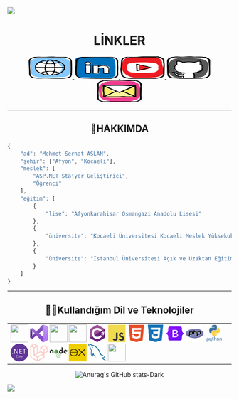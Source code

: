 <p>
    <img
        src="https://capsule-render.vercel.app/api?type=waving&height=200&color=gradient&text=Mehmet%20Serhat-nl-ASLAN&animation=twinkling&reversal=false%C2%A7ion=header&textBg=false&fontAlign=50&fontSize=40&fontColor=ffffff"></img>
</p>

<h1 align="center">
    LİNKLER
</h1>

<p align="center">
    <a href="https://benserhat.live/">
        <img height="50" width="100"
            src="./assets/1873909_world_social media_earth_website_world wide web_icon.svg" >
    </a>
    <a href="https://www.linkedin.com/in/mehmet-serhat-aslan-58272b28a/">
        <img height="50" width="100" src="./assets/1727490_linkedin_social media_job_network_icon.svg" >
    </a>
    <a href="https://www.youtube.com/@metamsa">
        <img height="50" width="100" src="./assets/1543314_network_youtube_social media_icon.svg" >
    </a>
    <a href="https://github.com/MetaMsa">
        <img height="50" width="100" src="./assets/1872635_social media_software_github_open source_developer_icon.svg" >
    </a>
    <a href="mailto:mserhataslan@hotmail.com">
        <img height="50" width="100" src="./assets/5066047_communication_email_envelope_letter_mail_icon.svg" >
    </a>
</p>

---

<h2 align="center">💁HAKKIMDA</h2>

```javascript
{
    "ad": "Mehmet Serhat ASLAN",
    "şehir": ["Afyon", "Kocaeli"],
    "meslek": [
        "ASP.NET Stajyer Geliştirici",
        "Öğrenci"
    ],
    "eğitim": [
        {
            "lise": "Afyonkarahisar Osmangazi Anadolu Lisesi"
        },
        {
            "üniversite": "Kocaeli Üniversitesi Kocaeli Meslek Yüksekokulu Bilgisayar Programcılığı"
        },
        {
            "üniversite": "İstanbul Üniversitesi Açık ve Uzaktan Eğitim Fakültesi Web Tasarımı ve Kodlama"
        }
    ]
}
```

---

<h2 align="center">👨‍💻Kullandığım Dil ve Teknolojiler</h2>
<table align="center">
  <tr>
    <td>
      <img src="https://cdn.jsdelivr.net/gh/devicons/devicon/icons/vscode/vscode-original.svg" width="40" height="40"/>
      <img src="https://raw.githubusercontent.com/devicons/devicon/refs/heads/master/icons/visualstudio/visualstudio-original.svg" width="40" height="40"/>
      <img src="https://cdn.jsdelivr.net/gh/devicons/devicon/icons/c/c-original.svg" width="40" height="40"/>
      <img src="https://cdn.jsdelivr.net/gh/devicons/devicon/icons/cplusplus/cplusplus-original.svg" width="40" height="40"/>
      <img src="https://raw.githubusercontent.com/devicons/devicon/refs/heads/master/icons/csharp/csharp-original.svg" width="40" height="40"/>
      <img src="https://raw.githubusercontent.com/devicons/devicon/master/icons/javascript/javascript-original.svg" width="40" height="40"/>
      <img src="https://raw.githubusercontent.com/devicons/devicon/refs/heads/master/icons/html5/html5-plain.svg" width="40" height="40"/>
      <img src="https://raw.githubusercontent.com/devicons/devicon/refs/heads/master/icons/css3/css3-plain.svg" width="40" height="40"/>
      <img src="https://raw.githubusercontent.com/devicons/devicon/refs/heads/master/icons/bootstrap/bootstrap-original.svg" width="40" height="40"/>
      <img src="https://raw.githubusercontent.com/devicons/devicon/refs/heads/master/icons/php/php-original.svg" width="40" height="40"/>
      <img src="https://raw.githubusercontent.com/devicons/devicon/master/icons/python/python-original-wordmark.svg" width="40" height="40"/>
      <img src="https://raw.githubusercontent.com/devicons/devicon/refs/heads/master/icons/dotnetcore/dotnetcore-original.svg" width="40" height="40"/>
      <img src="https://raw.githubusercontent.com/devicons/devicon/refs/heads/master/icons/laravel/laravel-line.svg" width="40" height="40"/>
      <img src="https://raw.githubusercontent.com/devicons/devicon/refs/heads/master/icons/nodejs/nodejs-original-wordmark.svg" width="40" height="40"/>
      <img src="./assets/express-js1720895488.logowik.com.webp" width="40" height="40"/>
      <img src="https://raw.githubusercontent.com/devicons/devicon/refs/heads/master/icons/mysql/mysql-original.svg" width="40" height="40"/>
      <img src="https://cdn.jsdelivr.net/gh/devicons/devicon@latest/icons/nextjs/nextjs-original.svg" width="40" height="40"/>
    </td>
  </tr>
</table>

<p align="center">
    <img src="https://github-readme-stats.vercel.app/api/top-langs/?username=metamsa&layout=donut-vertical&langs_count=20&theme=dark" alt="Anurag's GitHub stats-Dark">
</p>

<p>
    <img
        src="https://capsule-render.vercel.app/api?type=waving&height=100&color=gradient&section=footer"></img>
</p>
